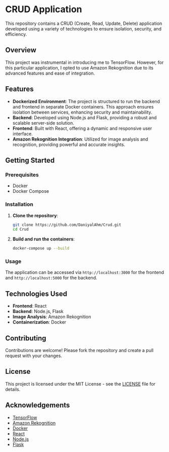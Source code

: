 

# CRUD Application

This repository contains a CRUD (Create, Read, Update, Delete) application developed using a variety of technologies to ensure isolation, security, and efficiency.

## Overview

This project was instrumental in introducing me to TensorFlow. However, for this particular application, I opted to use Amazon Rekognition due to its advanced features and ease of integration.

## Features

- **Dockerized Environment**: The project is structured to run the backend and frontend in separate Docker containers. This approach ensures isolation between services, enhancing security and maintainability.
- **Backend**: Developed using Node.js and Flask, providing a robust and scalable server-side solution.
- **Frontend**: Built with React, offering a dynamic and responsive user interface.
- **Amazon Rekognition Integration**: Utilized for image analysis and recognition, providing powerful and accurate insights.

## Getting Started

### Prerequisites

- Docker
- Docker Compose

### Installation

1. **Clone the repository**:
   ```bash
   git clone https://github.com/DaniyalAhm/Crud.git
   cd Crud
   ```

2. **Build and run the containers**:
   ```bash
   docker-compose up --build
   ```

### Usage

The application can be accessed via `http://localhost:3000` for the frontend and `http://localhost:5000` for the backend.

## Technologies Used

- **Frontend**: React
- **Backend**: Node.js, Flask
- **Image Analysis**: Amazon Rekognition
- **Containerization**: Docker

## Contributing

Contributions are welcome! Please fork the repository and create a pull request with your changes.

## License

This project is licensed under the MIT License - see the [LICENSE](LICENSE) file for details.

## Acknowledgements

- [TensorFlow](https://www.tensorflow.org/)
- [Amazon Rekognition](https://aws.amazon.com/rekognition/)
- [Docker](https://www.docker.com/)
- [React](https://reactjs.org/)
- [Node.js](https://nodejs.org/)
- [Flask](https://flask.palletsprojects.com/)

